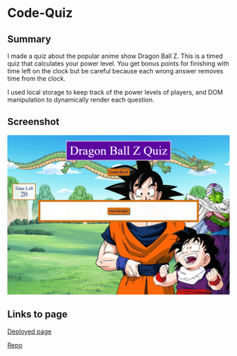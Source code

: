 # Code-Quiz

## Summary
  I made a quiz about the popular anime show Dragon Ball Z.  This is a timed quiz that calculates your power level. You get bonus points for finishing with time left on the clock but be careful because each wrong answer removes time from the clock. 

  I used local storage to keep track of the power levels of players, and DOM manipulation to dynamically render each question.  

## Screenshot
![Screen shot of homepage](./assets/images/screenshot.png)

## Links to page
[Deployed page](https://cygnet717.github.io/Code-Quiz/)


[Repo](https://github.com/Cygnet717/Code-Quiz)
